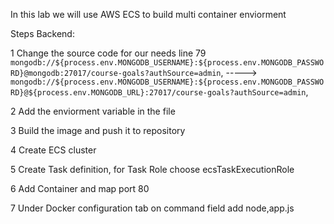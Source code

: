 In this lab we will use AWS ECS to build multi container enviorment 

Steps Backend:

1 Change the source code for our needs 
line 79 `mongodb://${process.env.MONGODB_USERNAME}:${process.env.MONGODB_PASSWORD}@mongodb:27017/course-goals?authSource=admin`, ----->
`mongodb://${process.env.MONGODB_USERNAME}:${process.env.MONGODB_PASSWORD}@${process.env.MONGODB_URL}:27017/course-goals?authSource=admin`,

2 Add the enviorment variable in the file 

3 Build the image and push it to repository 

4 Create ECS cluster 

5 Create Task definition, for Task Role choose ecsTaskExecutionRole

6 Add Container and map port 80

7 Under Docker configuration tab on command field add node,app.js

